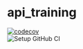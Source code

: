 # api_training

[![codecov](https://codecov.io/gh/Adil-bh/api_training/branch/main/graph/badge.svg)](https://codecov.io/gh/Adil-bh/api_training)  
![Setup GitHub CI](https://github.com/Adil-bh/maven_training/actions/workflows/build.yml/badge.svg)

